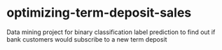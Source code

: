 # optimizing-term-deposit-sales
Data mining project for binary classification label prediction to find out if bank customers would subscribe to a new term deposit
